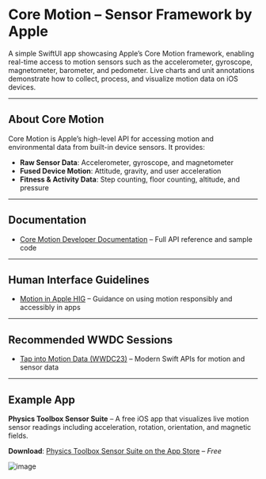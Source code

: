 # Core Motion – Sensor Framework by Apple

A simple SwiftUI app showcasing Apple’s Core Motion framework, enabling real-time access to motion sensors such as the accelerometer, gyroscope, magnetometer, barometer, and pedometer. Live charts and unit annotations demonstrate how to collect, process, and visualize motion data on iOS devices.

---

## About Core Motion

Core Motion is Apple’s high-level API for accessing motion and environmental data from built-in device sensors. It provides:

- **Raw Sensor Data**: Accelerometer, gyroscope, and magnetometer
- **Fused Device Motion**: Attitude, gravity, and user acceleration
- **Fitness & Activity Data**: Step counting, floor counting, altitude, and pressure

---

## Documentation

- [Core Motion Developer Documentation](https://developer.apple.com/documentation/coremotion) – Full API reference and sample code

---

## Human Interface Guidelines

- [Motion in Apple HIG](https://developer.apple.com/design/human-interface-guidelines/foundations/motion) – Guidance on using motion responsibly and accessibly in apps

---

## Recommended WWDC Sessions

- [Tap into Motion Data (WWDC23)](https://developer.apple.com/wwdc23/10085) – Modern Swift APIs for motion and sensor data  

---

## Example App

**Physics Toolbox Sensor Suite** – A free iOS app that visualizes live motion sensor readings including acceleration, rotation, orientation, and magnetic fields.

**Download**: [Physics Toolbox Sensor Suite on the App Store](https://apps.apple.com/sg/app/physics-toolbox-sensor-suite/id1128914250) – *Free*

![image](https://github.com/user-attachments/assets/bdf8327e-766c-4ac8-ae9d-1d513ee24552)

